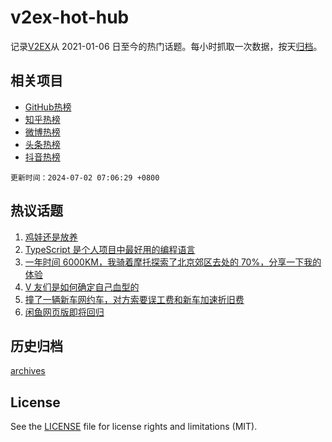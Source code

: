 # v2ex-hot-hub

 记录[V2EX](https://www.v2ex.com/)从 2021-01-06 日至今的热门话题。每小时抓取一次数据，按天[归档](archives)。
 
 ## 相关项目

- [GitHub热榜](https://github.com/it985/github-hot-hub)
- [知乎热榜](https://github.com/it985/zhihu-hot-hub)
- [微博热榜](https://github.com/it985/weibo-hot-hub)
- [头条热榜](https://github.com/it985/toutiao-hot-hub)
- [抖音热榜](https://github.com/it985/douyin-hot-hub)


 `更新时间：2024-07-02 07:06:29 +0800`

## 热议话题

1. [鸡娃还是放养](https://www.v2ex.com/t/1053880)
1. [TypeScript 是个人项目中最好用的编程语言](https://www.v2ex.com/t/1053837)
1. [一年时间 6000KM，我骑着摩托探索了北京郊区去处的 70%，分享一下我的体验](https://www.v2ex.com/t/1053814)
1. [V 友们是如何确定自己血型的](https://www.v2ex.com/t/1053957)
1. [撞了一辆新车网约车，对方索要误工费和新车加速折旧费](https://www.v2ex.com/t/1053868)
1. [闲鱼网页版即将回归](https://www.v2ex.com/t/1053847)

## 历史归档

[archives](archives)

## License

See the [LICENSE](LICENSE) file for license rights and limitations (MIT).
